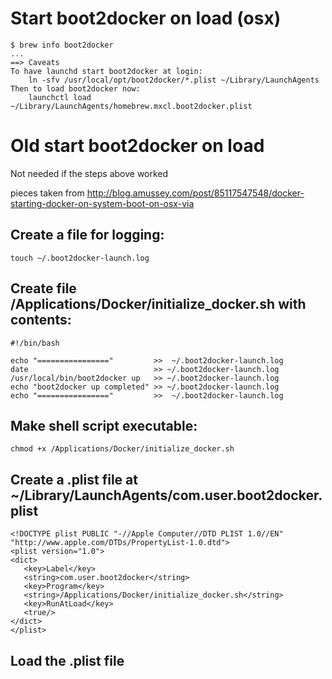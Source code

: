 # Start boot2docker on load (osx)
```
$ brew info boot2docker
...
==> Caveats
To have launchd start boot2docker at login:
    ln -sfv /usr/local/opt/boot2docker/*.plist ~/Library/LaunchAgents
Then to load boot2docker now:
    launchctl load ~/Library/LaunchAgents/homebrew.mxcl.boot2docker.plist
```


# Old start boot2docker on load
Not needed if the steps above worked

pieces taken from 
http://blog.amussey.com/post/85117547548/docker-starting-docker-on-system-boot-on-osx-via

## Create a file for logging:
``` touch ~/.boot2docker-launch.log ```

## Create file /Applications/Docker/initialize_docker.sh with contents:
```
#!/bin/bash

echo "================"         >>  ~/.boot2docker-launch.log
date                            >> ~/.boot2docker-launch.log
/usr/local/bin/boot2docker up   >> ~/.boot2docker-launch.log
echo "boot2docker up completed" >> ~/.boot2docker-launch.log
echo "================"         >>  ~/.boot2docker-launch.log
```

## Make shell script executable:
```
chmod +x /Applications/Docker/initialize_docker.sh
```

## Create a .plist file at ~/Library/LaunchAgents/com.user.boot2docker.plist
```
<!DOCTYPE plist PUBLIC "-//Apple Computer//DTD PLIST 1.0//EN" "http://www.apple.com/DTDs/PropertyList-1.0.dtd">
<plist version="1.0">
<dict>
   <key>Label</key>
   <string>com.user.boot2docker</string>
   <key>Program</key>
   <string>/Applications/Docker/initialize_docker.sh</string>
   <key>RunAtLoad</key>
   <true/>
</dict>
</plist>
```

## Load the .plist file
``` launchctl load ~/Library/LaunchAgents/com.user.boot2docker.plist
